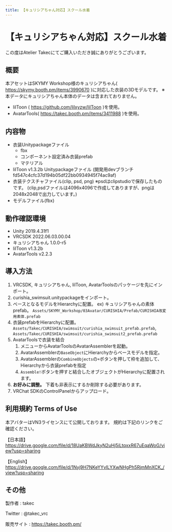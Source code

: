 ```yaml
---
title: 【キュリシアちゃん対応】スクール水着
---
```


# 【キュリシアちゃん対応】スクール水着
この度はAtelier Takecにてご購入いただき誠にありがとうございます。

## 概要
本アセットはSKYMY Workshop様のキュリシアちゃん( https://skymy.booth.pm/items/3990670 )に対応した衣装の3Dモデルです。
※本データにキュリシアちゃん本体のデータは含まれておりません。

* lilToon ( https://github.com/lilxyzw/lilToon )を使用。
* AvatarTools( https://takec.booth.pm/items/3411988 )を使用。

## 内容物
* 衣装Unitypackageファイル
  * fbx
  * コンポーネント設定済み衣装prefab
  * マテリアル
* lilToon v1.3.2b Unitypackageファイル
  (開発用devブランチ fd547c4cfc37d194b05df22bb0934945f74ac9af)
* 衣装テクスチャファイル(clip, psd, png)
  ※psdはclipstudioで保存したものです。
  (clip,psdファイルは4096x4096で作成してありますが、pngは2048x2048で出力しています。)
* モデルファイル(fbx)

## 動作確認環境
* Unity 2019.4.31f1
* VRCSDK 2022.06.03.00.04
* キュリシアちゃん 1.0.0-r5
* lilToon v1.3.2b
* AvatarTools v2.2.3

## 導入方法
1. VRCSDK, キュリシアちゃん, lilToon, AvatarToolsのパッケージを先にインポート。
2. curishia_swimsuit.unitypackageをインポート。
3. ベースとなるモデルをHierarchyに配置。
   ex) キュリシアちゃんの素体prefab。
   `Assets/SKYMY_Workshop/03Avatar/CURISHIA/Prefab/CURISHIA改変用素体.prefab`
4. 衣装prefabをHierarchyに配置。
   `Assets/Takec/CURISHIA/swimsuit/curishia_swimsuit_prefab.prefab`,
   `Assets/Takec/CURISHIA/swimsuit/curishia_swimsuit2_prefab.prefab`
5. AvatarToolsで衣装を結合
   1. メニューからAvatarToolsのAvatarAssemblerを起動。
   2. AvatarAssemblerの`BaseObject`にHierarchyからベースモデルを指定。
   3. AvatarAssemblerの`CombineObjects`の`+`ボタンを押して枠を追加して、Hierarchyから衣装prefabを指定
   4. `Assemble!`ボタンを押すと結合したオブジェクトがHierarchyに配置されます。
6. **お好みに調整。**
   下着も非表示にするか削除する必要があります。
7. VRChat SDKのControlPanelからアップロード。


## 利用規約 Terms of Use
本アバターはVN3ライセンスにて公開しております。
規約は下記のリンクをご確認ください。

【日本語】
https://drive.google.com/file/d/18UaKBWdJkyN2uHj5iLtqxxR67uEqaWoG/view?usp=sharing

【English】
https://drive.google.com/file/d/1Nyj9H7NKeYYvILYXwNHgPh5RjmMnXCK_/view?usp=sharing

## その他
製作者
: takec

Twitter
: @takec_vrc

販売サイト
: https://takec.booth.pm/